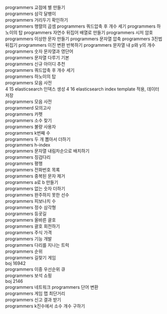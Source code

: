 programmers 교점에 별 만들기   
programmers 삼각 달팽이   
programmers 거리두기 확인하기   
programmers 행렬의 곱셈
programmers 쿼드압축 후 개수 세기
programmers 하노이의 탑
programmers 자연수 뒤집어 배열로 만들기
programmers 시저 암호
programmers 이상한 문자 만들기
programmers 문자열 압축
programmers 3진법 뒤집기
programmers 이진 변환 반복하기
programmers 문자열 내 p와 y의 개수   
programmers 숫자 문자열과 영단어      
programmers 문자열 다루기 기본   
programmers 신규 아이디 추천   
programmers 쿼드압축 후 개수 세기   
programmers 하노이의 탑   
programmers 모음 사전   
4 15 elasticsearch 인덱스 생성
4 16 elasticsearch index template 적용, 데이터 저장   
programmers 모음 사전   
programmerd 모의고사   
programmers 카펫   
programmers 소수 찾기   
programmers 불량 사용자   
programmers k번째 수   
programmers 두 개 뽑아서 더하기   
programmers h-index   
programmers 문자열 내림차순으로 배치하기   
programmers 징검다리   
programmers 평행   
programmers 전화번호 목록   
programmers 중복된 문자 제거   
programmers a로 b 만들기   
programmers 없는 숫자 더하기   
programmers 완주하지 못한 선수   
programmers 피보나치 수   
programmers 정수 삼각형   
porgrammers 등굣길   
programmers 올바른 괄호   
programmers 괄호 회전하기   
programmers 주식 가격   
programmers 기능 개발   
programmers 다리를 지나는 트럭   
programmers 순위   
programmers 길찾기 게임   
boj 16942   
programmers 이중 우선순위 큐   
programmers 보석 쇼핑   
boj 2146   
programmers 네트워크
programmers 단어 변환  
programmers 게임 맵 최단거리   
programmers 신고 결과 받기   
programmers k진수에서 소수 개수 구하기







